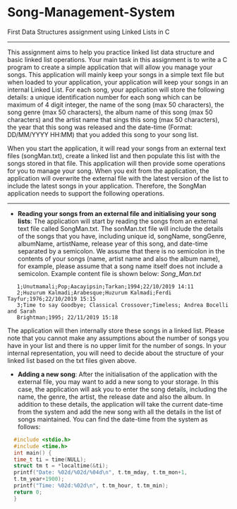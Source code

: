 # Song-Management-System
First Data Structures assignment using Linked Lists in C

-- --
This assignment aims to help you practice linked list data structure and basic linked list operations. Your main task in this assignment is to write a C program to create a simple application that will allow you manage your songs. This application will mainly keep your songs in a simple text file but when loaded to your application, your application will keep your songs in an internal Linked List. For each song, your application will store the following details: a unique identification number for each song which can be maximum of 4 digit integer, the name of the song (max 50 characters), the song genre (max 50 characters), the album name of this song (max 50 characters) and the artist name that sings this song (max 50 characters), the year that this song was released and the date-time (Format: DD/MM/YYYY HH:MM) that you added this song to your song list.

When you start the application, it will read your songs from an external text files (songMan.txt), create a linked list and then populate this list with the songs stored in that file. This application will then provide some operations for you to manage your song. When you exit from the application, the application will overwrite the external file with the latest version of the list to include the latest
songs in your application. Therefore, the SongMan application needs to support the following operations.

-- --
* **Reading your songs from an external file and initialising your song lists**: The application will start by reading the songs from an      external text file called SongMan.txt. The sonMan.txt file will include the details of the songs that you have, including unique id,      songName, songGenre, albumName, artistName, release year of this song, and date-time separated by a semicolon. We assume that there is    no semicolon in the contents of your songs (name, artist name and also the album name), for example, please assume that a song name        itself does not include a semicolon. Example content file is shown below:
   *Song_Man.txt*
```
   1;Unutmamali;Pop;Aacayipsin;Tarkan;1994;22/10/2019 14:11
   2;Huzurum Kalmadi;Arabesque;Huzurum Kalmadi;Ferdi Tayfur;1976;22/10/2019 15:15
   3;Time to say Goodbye; Classical Crossover;Timeless; Andrea Bocelli and Sarah
   Brightman;1995; 22/11/2019 15:18
```
  The application will then internally store these songs in a linked list. Please note that you cannot make any assumptions about the       number of songs you have in your list and there is no upper limit for the number of songs. In your internal representation, you will       need to decide about the structure of your linked list based on the txt files given above.
* **Adding a new song**: After the initialisation of the application with the external file, you may want to add a new song to your         storage. In this case, the application will ask you to enter the song details, including the name, the genre, the artist, the release     date and also the album. In addition to these details, the application will take the current date-time from the system and add the new     song with all the details in the list of songs maintained. You can find the date-time from the system as follows:
```C
  #include <stdio.h>
  #include <time.h>
  int main() {
  time_t ti = time(NULL);
  struct tm t = *localtime(&ti);
  printf("Date: %02d/%02d/%04d\n", t.tm_mday, t.tm_mon+1,
  t.tm_year+1900);
  printf("Time: %02d:%02d\n", t.tm_hour, t.tm_min);
  return 0;
  }
```

